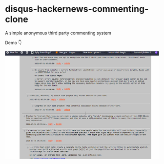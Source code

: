 # disqus-hackernews-commenting-clone
A simple anonymous third party commenting system

Demo 👇

![Code demo](disqus-clone-demo.gif)
